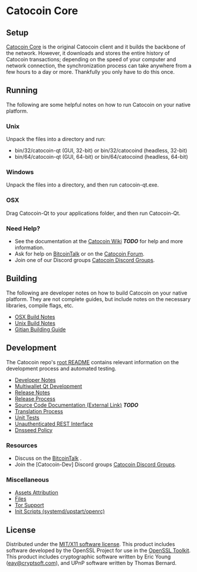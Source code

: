Catocoin Core
=====================

Setup
---------------------
[Catocoin Core](http://Catocoincoin.com) is the original Catocoin client and it builds the backbone of the network. However, it downloads and stores the entire history of Catocoin transactions; depending on the speed of your computer and network connection, the synchronization process can take anywhere from a few hours to a day or more. Thankfully you only have to do this once.

Running
---------------------
The following are some helpful notes on how to run Catocoin on your native platform.

### Unix

Unpack the files into a directory and run:

- bin/32/catocoin-qt (GUI, 32-bit) or bin/32/catocoind (headless, 32-bit)
- bin/64/catocoin-qt (GUI, 64-bit) or bin/64/catocoind (headless, 64-bit)

### Windows

Unpack the files into a directory, and then run catocoin-qt.exe.

### OSX

Drag Catocoin-Qt to your applications folder, and then run Catocoin-Qt.

### Need Help?

* See the documentation at the [Catocoin Wiki](https://en.bitcoin.it/wiki/Main_Page) ***TODO***
for help and more information.
* Ask for help on [BitcoinTalk](https://bitcointalk.org/index.php) or on the [Catocoin Forum](http://Catocoincoin.com/).
* Join one of our Discord groups [Catocoin Discord Groups](https://discord.gg/YcnvMqt).

Building
---------------------
The following are developer notes on how to build Catocoin on your native platform. They are not complete guides, but include notes on the necessary libraries, compile flags, etc.

- [OSX Build Notes](build-osx.md)
- [Unix Build Notes](build-unix.md)
- [Gitian Building Guide](gitian-building.md)

Development
---------------------
The Catocoin repo's [root README](https://github.com/eastcoastcrypto/Catocoin/blob/master/README.md) contains relevant information on the development process and automated testing.

- [Developer Notes](developer-notes.md)
- [Multiwallet Qt Development](multiwallet-qt.md)
- [Release Notes](release-notes.md)
- [Release Process](release-process.md)
- [Source Code Documentation (External Link)](https://dev.visucore.com/bitcoin/doxygen/) ***TODO***
- [Translation Process](translation_process.md)
- [Unit Tests](unit-tests.md)
- [Unauthenticated REST Interface](REST-interface.md)
- [Dnsseed Policy](dnsseed-policy.md)

### Resources

* Discuss on the [BitcoinTalk](https://bitcointalk.org/index.php?topic=1262920.0) .
* Join the [Catocoin-Dev] Discord groups [Catocoin Discord Groups](https://discord.gg/YcnvMqt).

### Miscellaneous
- [Assets Attribution](assets-attribution.md)
- [Files](files.md)
- [Tor Support](tor.md)
- [Init Scripts (systemd/upstart/openrc)](init.md)

License
---------------------
Distributed under the [MIT/X11 software license](http://www.opensource.org/licenses/mit-license.php).
This product includes software developed by the OpenSSL Project for use in the [OpenSSL Toolkit](https://www.openssl.org/). This product includes
cryptographic software written by Eric Young ([eay@cryptsoft.com](mailto:eay@cryptsoft.com)), and UPnP software written by Thomas Bernard.
